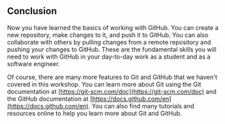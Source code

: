 ## Conclusion

Now you have learned the basics of working with GitHub. You can create a new repository, make changes to it, and push it to GitHub. You can also collaborate with others by pulling changes from a remote repository and pushing your changes to GitHub. These are the fundamental skills you will need to work with GitHub in your day-to-day work as a student and as a software engineer.

Of course, there are many more features to Git and GitHub that we haven't covered in this workshop. You can learn more about Git using the Git documentation at [https://git-scm.com/doc](https://git-scm.com/doc) and the GitHub documentation at [https://docs.github.com/en](https://docs.github.com/en). You can also find many tutorials and resources online to help you learn more about Git and GitHub.
